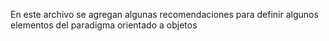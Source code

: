 En este archivo se agregan algunas recomendaciones para definir algunos elementos del paradigma orientado a objetos
